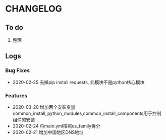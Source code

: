 # CHANGELOG

## To do

1. 整理

## Logs

### Bug Fixes

* 2020-02-25  去掉pip install requests, 此模块不是python核心模块

### Features

* 2020-03-20  增加两个安装变量common_install_python_modules,common_install_components用于控制组件的安装
* 2020-02-24  将main.yml按照os_family拆分
* 2020-02-21  增加中国地区DNS地址
